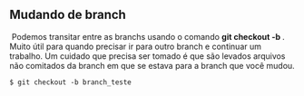 ## Mudando de branch

​	Podemos transitar entre as branchs usando o comando **git checkout -b <nome da branch>**. Muito útil para quando precisar ir para outro branch e continuar um trabalho. Um cuidado que precisa ser tomado é que são levados arquivos não comitados da branch em que se estava para a branch que você mudou.

```
$ git checkout -b branch_teste
```

